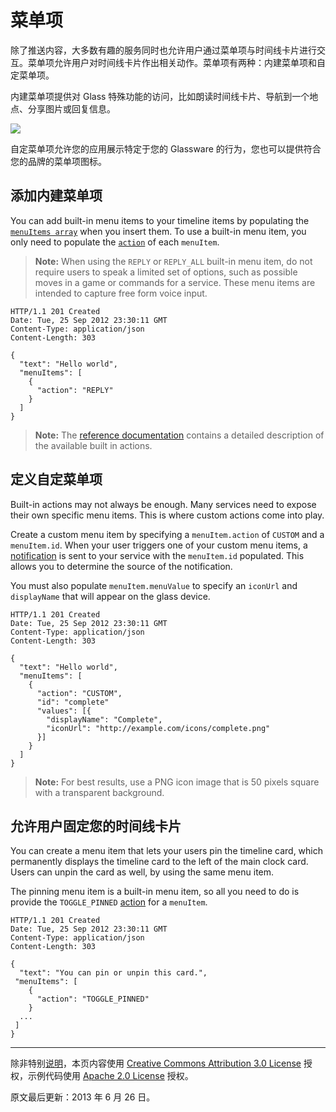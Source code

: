 菜单项
==========

除了推送内容，大多数有趣的服务同时也允许用户通过菜单项与时间线卡片进行交互。菜单项允许用户对时间线卡片作出相关动作。菜单项有两种：内建菜单项和自定菜单项。

内建菜单项提供对 Glass 特殊功能的访问，比如朗读时间线卡片、导航到一个地点、分享图片或回复信息。

![](https://developers.google.com/glass/images/glass-screens/sms_inbound_640.jpg)

自定菜单项允许您的应用展示特定于您的 Glassware 的行为，您也可以提供符合您的品牌的菜单项图标。


## 添加内建菜单项

You can add built-in menu items to your timeline items by populating the 
[`menuItems array`](reference/timeline.md#menuItems) when you insert them. 
To use a built-in menu item, you only need to populate the [`action`](reference/timeline.md#menuItems.action) 
of each `menuItem`.

> **Note:** When using the `REPLY` or `REPLY_ALL` built-in menu item, do not 
require users to speak a limited set of options, such as possible moves in a 
game or commands for a service. These menu items are intended to capture free 
form voice input.

```http
HTTP/1.1 201 Created
Date: Tue, 25 Sep 2012 23:30:11 GMT
Content-Type: application/json
Content-Length: 303

{
  "text": "Hello world",
  "menuItems": [
    {
      "action": "REPLY"
    }
  ]
}
```

> **Note:** The [reference documentation](reference/timeline.md#menuItems.action) 
contains a detailed description of the available built in actions.


## 定义自定菜单项

Built-in actions may not always be enough. Many services need to expose their own 
specific menu items. This is where custom actions come into play.

Create a custom menu item by specifying a `menuItem.action` of `CUSTOM` and a 
`menuItem.id`. When your user triggers one of your custom menu items, a [notification](subscriptions.md) 
is sent to your service with the `menuItem.id` populated. This allows you to 
determine the source of the notification.

You must also populate `menuItem.menuValue` to specify an `iconUrl` and `displayName` 
that will appear on the glass device.

```http
HTTP/1.1 201 Created
Date: Tue, 25 Sep 2012 23:30:11 GMT
Content-Type: application/json
Content-Length: 303

{
  "text": "Hello world",
  "menuItems": [
    {
      "action": "CUSTOM",
      "id": "complete"
      "values": [{
        "displayName": "Complete",
        "iconUrl": "http://example.com/icons/complete.png"
      }]
    }
  ]
}
```

> **Note:** For best results, use a PNG icon image that is 50 pixels square 
with a transparent background.


## 允许用户固定您的时间线卡片

You can create a menu item that lets your users pin the timeline card, which 
permanently displays the timeline card to the left of the main clock card. 
Users can unpin the card as well, by using the same menu item.

The pinning menu item is a built-in menu item, so all you need to do is provide 
the `TOGGLE_PINNED` [action](reference/timeline.md#menuItems.action) for a `menuItem`.

```http
HTTP/1.1 201 Created
Date: Tue, 25 Sep 2012 23:30:11 GMT
Content-Type: application/json
Content-Length: 303

{
  "text": "You can pin or unpin this card.",
 "menuItems": [
    {
      "action": "TOGGLE_PINNED"
    }
  ...
 ]
}
```

----------

除非特别[说明](https://developers.google.com/readme/policies)，本页内容使用 [Creative Commons Attribution 3.0 License](http://creativecommons.org/licenses/by/3.0/) 授权，示例代码使用 [Apache 2.0 License](http://www.apache.org/licenses/LICENSE-2.0) 授权。

原文最后更新：2013 年 6 月 26 日。
